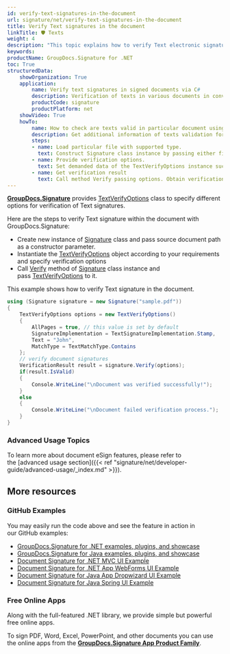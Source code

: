 ```yaml
---
id: verify-text-signatures-in-the-document
url: signature/net/verify-text-signatures-in-the-document
title: Verify Text signatures in the document
linkTitle: 🛡 Texts
weight: 4
description: "This topic explains how to verify Text electronic signatures with GroupDocs.Signature API."
keywords: 
productName: GroupDocs.Signature for .NET 
toc: True
structuredData:
    showOrganization: True
    application:    
        name: Verify text signatures in signed documents via C#    
        description: Verification of texts in various documents in convenient way with C# language and GroupDocs.Signature for .NET APIs
        productCode: signature
        productPlatform: net 
    showVideo: True
    howTo:
        name: How to check are texts valid in particular document using C# 
        description: Get additional information of texts validation for any documents in C#
        steps:
        - name: Load particular file with supported type.
          text: Construct Signature class instance by passing either file path or stream. 
        - name: Provide verification options. 
          text: Set demanded data of the TextVerifyOptions instance such as text or type of text verification.
        - name: Get verification result
          text: Call method Verify passing options. Obtain verification result whose property IsValid must be true if verification succeed.
---
```

[**GroupDocs.Signature**](https://products.groupdocs.com/signature/net) provides [TextVerifyOptions](https://reference.groupdocs.com/signature/net/groupdocs.signature.options/textverifyoptions) class to specify different options for verification of Text signatures.

Here are the steps to verify Text signature within the document with GroupDocs.Signature:

* Create new instance of [Signature](https://reference.groupdocs.com/signature/net/groupdocs.signature/signature) class and pass source document path as a constructor parameter.
* Instantiate the [TextVerifyOptions](https://reference.groupdocs.com/signature/net/groupdocs.signature.options/textverifyoptions) object according to your requirements and specify verification options
* Call [Verify](https://reference.groupdocs.com/signature/net/groupdocs.signature/signature/verify) method of [Signature](https://reference.groupdocs.com/signature/net/groupdocs.signature/signature) class instance and pass [TextVerifyOptions](https://reference.groupdocs.com/signature/net/groupdocs.signature.options/textverifyoptions) to it.

This example shows how to verify Text signature in the document.

```csharp
using (Signature signature = new Signature("sample.pdf"))
{
    TextVerifyOptions options = new TextVerifyOptions()
    {
        AllPages = true, // this value is set by default
        SignatureImplementation = TextSignatureImplementation.Stamp,
        Text = "John",
        MatchType = TextMatchType.Contains
    };
    // verify document signatures
    VerificationResult result = signature.Verify(options);
    if(result.IsValid)
    {
        Console.WriteLine("\nDocument was verified successfully!");
    }
    else
    {
        Console.WriteLine("\nDocument failed verification process.");
    }
}
```

### Advanced Usage Topics

To learn more about document eSign features, please refer to the [advanced usage section]({{< ref "signature/net/developer-guide/advanced-usage/_index.md" >}}).

## More resources

### GitHub Examples

You may easily run the code above and see the feature in action in our GitHub examples:

* [GroupDocs.Signature for .NET examples, plugins, and showcase](https://github.com/groupdocs-signature/GroupDocs.Signature-for-.NET)
* [GroupDocs.Signature for Java examples, plugins, and showcase](https://github.com/groupdocs-signature/GroupDocs.Signature-for-Java)
* [Document Signature for .NET MVC UI Example](https://github.com/groupdocs-signature/GroupDocs.Signature-for-.NET-MVC)
* [Document Signature for .NET App WebForms UI Example](https://github.com/groupdocs-signature/GroupDocs.Signature-for-.NET-WebForms)
* [Document Signature for Java App Dropwizard UI Example](https://github.com/groupdocs-signature/GroupDocs.Signature-for-Java-Dropwizard)
* [Document Signature for Java Spring UI Example](https://github.com/groupdocs-signature/GroupDocs.Signature-for-Java-Spring)

### Free Online Apps

Along with the full-featured .NET library, we provide simple but powerful free online apps.

To sign PDF, Word, Excel, PowerPoint, and other documents you can use the online apps from the **[GroupDocs.Signature App Product Family](https://products.groupdocs.app/signature/family)**.
